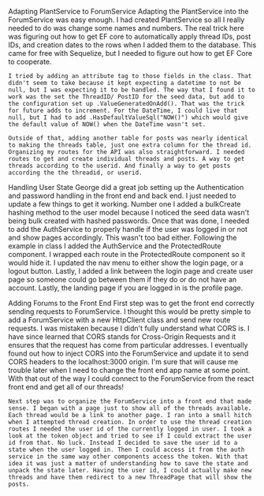 Adapting PlantService to ForumService
    Adapting the PlantService into the ForumService was easy enough. I had created PlantService so all I really needed to do was change some names and numbers. The real trick here was figuring out how to get EF core to automatically apply thread IDs, post IDs, and creation dates to the rows when I added them to the database. This came for free with Sequelize, but I needed to figure out how to get EF Core to cooperate. 

    I tried by adding an attribute tag to those fields in the class. That didn't seem to take because it kept expecting a datetime to not be null, but I was expecting it to be handled. The way that I found it to work was the set the ThreadID/ PostID for the seed data, but add to the configuration set up .ValueGeneratedOnAdd(). That was the trick for future adds to increment. For the DateTime, I could live that null, but I had to add .HasDefaultValueSql("NOW()") which would give the default value of NOW() when the DateTime wasn't set. 

    Outside of that, adding another table for posts was nearly identical to making the threads table, just one extra column for the thread id. Organizing my routes for the API was also straightforward. I needed routes to get and create individual threads and posts. A way to get threads according to the userid. And finally a way to get posts according the the threadid, or userid. 

Handling User State
    George did a great job setting up the Authentication and password handling in the front end and back end. I just needed to update a few things to get it working. Number one I added a bulkCreate hashing method to the user model because I noticed the seed data wasn't being bulk created with hashed passwords. Once that was done, I needed to add the AuthService to properly handle if the user was logged in or not and show pages accordingly. This wasn't too bad either. Following the example in class I added the AuthService and the ProtectedRoute component. I wrapped each route in the ProtectedRoute component so it would hide it. I updated the nav menu to either show the login page, or a logout button. Lastly, I added a link between the login page and create user page so someone could go between them if they do or do not have an account. Lastly, the landing page if you are logged in is the profile page.

Adding Forums to the Front End
    First step was to get the front end correctly sending requests to ForumService. I thought this would be pretty simple to add a ForumService with a new HttpClient class and send new route requests. I was mistaken because I didn't fully understand what CORS is. I have since learned that CORS stands for Cross-Origin Requests and it ensures that the request has come from particular addresses. I eventually found out how to inject CORS into the ForumService and update it to send CORS headers to the localhost:3000 origin. I'm sure that will cause me trouble later when I need to change the front end app name at some point. With that out of the way I could connect to the ForumService from the react front end and get all of our threads!
    
    Next step was to organize the ForumService into a front end that made sense. I began with a page just to show all of the threads available. Each thread would be a link to another page. I ran into a small hitch when I attempted thread creation. In order to use the thread creation routes I needed the user id of the currently logged in user. I took a look at the token object and tried to see if I could extract the user id from that. No luck. Instead I decided to save the user id to a state when the user logged in. Then I could access it from the auth service in the same way other components access the token. With that idea it was just a matter of understanding how to save the state and unpack the state later. Having the user id, I could actually make new threads and have them redirect to a new ThreadPage that will show the posts.